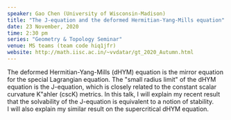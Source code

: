 ```yaml
---
speaker: Gao Chen (University of Wisconsin-Madison) 
title: "The J-equation and the deformed Hermitian-Yang-Mills equation"
date: 23 November, 2020
time: 2:30 pm
series: "Geometry & Topology Seminar"
venue: MS teams (team code hiq1jfr)
website: http://math.iisc.ac.in/~vvdatar/gt_2020_Autumn.html
---
```


The deformed Hermitian-Yang-Mills (dHYM) equation is the mirror equation for the special Lagrangian equation. 
The "small radius limit" of the dHYM equation is the J-equation, which is closely related to the constant scalar curvature K\"ahler (cscK) metrics. 
In this talk, I will explain my recent result that the solvability of the J-equation is equivalent to a notion of stability.  
I will also explain my similar result on the supercritical dHYM equation.

